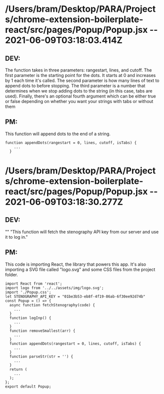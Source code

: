 # /Users/bram/Desktop/PARA/Projects/chrome-extension-boilerplate-react/src/pages/Popup/Popup.jsx -- 2021-06-09T03:18:03.414Z

## DEV:

 The function takes in three parameters: rangestart, lines, and cutoff.
 The first parameter is the starting point for the dots. It starts at 0 and increases by 1 each time it's called.
 The second parameter is how many lines of text to append dots to before stopping. 
 The third parameter is a number that determines when we stop adding dots to the string (in this case, tabs are used). 
 Finally, there's an optional fourth argument which can be either true or false depending on whether you want your strings with tabs or without them

## PM:


This function will append dots to the end of a string.

```
function appendDots(rangestart = 0, lines, cutoff, isTabs) {
    ...
  }
```

# /Users/bram/Desktop/PARA/Projects/chrome-extension-boilerplate-react/src/pages/Popup/Popup.jsx -- 2021-06-09T03:18:30.277Z

## DEV:

 ""
 "This function will fetch the stenography API key from our server and use it to log in."

## PM:


This code is importing React, the library that powers this app. It's also importing a SVG file called "logo.svg" and some CSS files from the project folder.

```
import React from 'react';
import logo from '../../assets/img/logo.svg';
import './Popup.css';
let STENOGRAPHY_API_KEY = "01be3b53-eb8f-4f19-86ab-6f30ee92d74b"
const Popup = () => {
  async function fetchStenography(code) {
    ...
  }
  function logInp() {
    ...
  }
  function removeSmallest(arr) {
    ...
  }
  function appendDots(rangestart = 0, lines, cutoff, isTabs) {
    ...
  }
  function parseStr(str = '') {
    ...
  }
  return (
    ...
  );
};
export default Popup;
```


